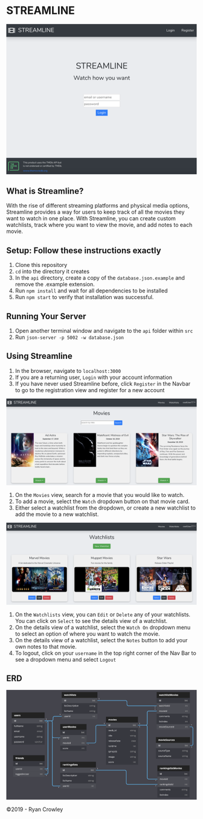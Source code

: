 # STREAMLINE

![streamline login](./images/StreamlineLogin.png)

## What is Streamline?

With the rise of different streaming platforms and physical media options, Streamline provides a way for users to keep track of all the movies they want to watch in one place. With Streamline, you can create custom watchlists, track where you want to view the movie, and add notes to each movie.


## Setup: Follow these instructions exactly

1. Clone this repository
1. `cd` into the directory it creates
1. In the `api` directory, create a copy of the `database.json.example` and remove the .example extension.
1. Run `npm install` and wait for all dependencies to be installed
1. Run `npm start` to verify that installation was successful.

## Running Your Server

1. Open another terminal window and navigate to the `api` folder within `src`
1. Run `json-server -p 5002 -w database.json`

## Using Streamline

1. In the browser, navigate to `localhost:3000`
1. If you are a returning user, `Login` with your account information
1. If you have never used Streamline before, click `Register` in the Navbar to go to the registration view and register for a new account

![streamline movies](./images/StreamlineMovies.png)

1. On the `Movies` view, search for a movie that you would like to watch.
2. To add a movie, select the `Watch` dropdown button on that movie card.
2. Either select a watchlist from the dropdown, or create a new watchlist to add the movie to a new watchlist.

![streamline watchlist](./images/StreamlineWatchlist.png)

1. On the `Watchlists` view, you can `Edit` or `Delete` any of your watchlists. You can click on `Select` to see the details view of a watchlist.
2. On the details view of a watchlist, select the `Watch On` dropdown menu to select an option of where you want to watch the movie.
2. On the details view of a watchlist, select the `Notes` button to add your own notes to that movie.
1. To logout, click on your `username` in the top right corner of the Nav Bar to see a dropdown menu and select `Logout`

## ERD
![streamline erd](./images/StreamlineERD.png)


&copy;2019 - Ryan Crowley